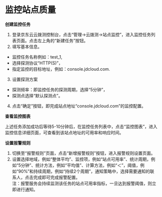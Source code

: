 # 监控站点质量
**创建监控任务**  

1. 登录京东云云拨测控制台，点击“管理->云拨测->站点监控”，进入监控任务列表页面。点击左上角的“新建任务”按钮。  
2. 填写基本信息。
- 监控任务名称例如：test_1,
- 选择探测协议“HTTP(S)”，
- 指定监控的目标地址，例如：console.jdcloud.com.  

3. 设置探测方案  
- 探测频率：即监控任务的探测周期，选择“5分钟”，
- 探测点选择“默认探测点”。  

4. 点击“确定”按钮，即完成站点地址“console.jdcloud.com”的监控配置。

**查看监控图表**  

上述任务添加成功后等待5-10分钟后，在监控任务列表中，点击“监控图表”，进入监控信息详细页面，可查看到该站点地址的可用率和响应时间。

**设置报警规则**  

1. 切换至“报警规则”页面，点击“新增报警规则”按钮，进入报警规则设置页面。  
2. 设置选择地域，例如“整体平均”、监控项，例如“站点可用率”、统计周期，例如“5分钟”、统计方法，例如“平均值”、计算方法，例如“＜”，阈值，例如“90%”和持续周期，例如“持续2个周期”，通知策略中，选择需要通知的联系人，点击完成即可完成报警配置。  
注：报警服务会持续监测该任务的站点可用率指标，一旦达到报警阈值，则立即进行通知。


